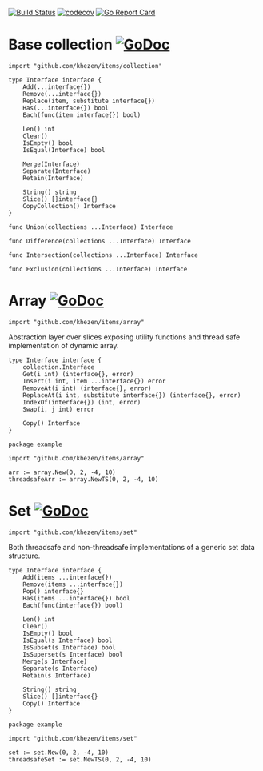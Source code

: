 [![Build Status](http://img.shields.io/travis/Khezen/array.svg?style=flat-square)](https://travis-ci.org/Khezen/items) [![codecov](https://img.shields.io/codecov/c/github/Khezen/array/master.svg?style=flat-square)](https://codecov.io/gh/Khezen/items)
[![Go Report Card](https://goreportcard.com/badge/github.com/khezen/array?style=flat-square)](https://goreportcard.com/report/github.com/khezen/items)

# Base collection [![GoDoc](https://img.shields.io/badge/go-documentation-blue.svg?style=flat-square)](https://godoc.org/github.com/khezen/items/collection)

`
import "github.com/khezen/items/collection"
`

```golang
type Interface interface {
	Add(...interface{})
	Remove(...interface{})
	Replace(item, substitute interface{})
	Has(...interface{}) bool
	Each(func(item interface{}) bool)

	Len() int
	Clear()
	IsEmpty() bool
	IsEqual(Interface) bool

	Merge(Interface)
	Separate(Interface)
	Retain(Interface)

	String() string
	Slice() []interface{}
	CopyCollection() Interface
}
```

```golang
func Union(collections ...Interface) Interface
```
```golang
func Difference(collections ...Interface) Interface
```
```golang
func Intersection(collections ...Interface) Interface
```
```golang
func Exclusion(collections ...Interface) Interface
```

# Array [![GoDoc](https://img.shields.io/badge/go-documentation-blue.svg?style=flat-square)](https://godoc.org/github.com/khezen/items/array)

`
import "github.com/khezen/items/array"
`

Abstraction layer over slices exposing utility functions and thread safe implementation of dynamic array.

```golang
type Interface interface {
	collection.Interface
	Get(i int) (interface{}, error)
	Insert(i int, item ...interface{}) error
	RemoveAt(i int) (interface{}, error)
	ReplaceAt(i int, substitute interface{}) (interface{}, error)
	IndexOf(interface{}) (int, error)
	Swap(i, j int) error

	Copy() Interface
}
```

```golang
package example

import "github.com/khezen/items/array"

arr := array.New(0, 2, -4, 10)
threadsafeArr := array.NewTS(0, 2, -4, 10)
```


# Set [![GoDoc](https://img.shields.io/badge/go-documentation-blue.svg?style=flat-square)](https://godoc.org/github.com/khezen/items/set)

`
import "github.com/khezen/items/set"
`

Both threadsafe and non-threadsafe implementations of a generic
set data structure.

```Golang
type Interface interface {
	Add(items ...interface{})
	Remove(items ...interface{})
	Pop() interface{}
	Has(items ...interface{}) bool
	Each(func(interface{}) bool)

	Len() int
	Clear()
	IsEmpty() bool
	IsEqual(s Interface) bool
	IsSubset(s Interface) bool
	IsSuperset(s Interface) bool
	Merge(s Interface)
	Separate(s Interface)
	Retain(s Interface)

	String() string
	Slice() []interface{}
	Copy() Interface
}
```

```golang
package example

import "github.com/khezen/items/set"

set := set.New(0, 2, -4, 10)
threadsafeSet := set.NewTS(0, 2, -4, 10)
```
